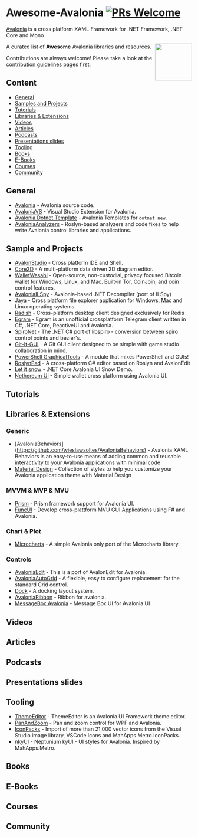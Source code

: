 # Awesome-Avalonia [![PRs Welcome](https://img.shields.io/badge/PRs-welcome-brightgreen.svg?style=flat-square)](http://makeapullrequest.com) 

[Avalonia](https://github.com/AvaloniaUI/Avalonia) is a cross platform XAML Framework for .NET Framework, .NET Core and Mono

[<img src="https://avatars2.githubusercontent.com/u/14075148?s=200&v=4" align="right" width="100">](https://avaloniaui.net/)

A curated list of **Awesome** Avalonia libraries and resources.

Contributions are always welcome! Please take a look at the [contribution guidelines](https://github.com/AvaloniaCommunity/awesome-avalonia/blob/master/CONTRIBUTING.md) pages first.

## Content

* [General](#general)
* [Samples and Projects](#samples-and-projects)
* [Tutorials](#tutorials)
* [Libraries & Extensions](#libraries--extensions)
* [Videos](#videos)
* [Articles](#articles)
* [Podcasts](#podcasts)
* [Presentations slides](#presentations-slides)
* [Tooling](#tooling)
* [Books](#books)
* [E-Books](#e-books)
* [Courses](#courses)
* [Community](#community)


## General
- [Avalonia](https://github.com/AvaloniaUI/Avalonia) - Avalonia source code.
- [AvaloniaVS](https://github.com/AvaloniaUI/AvaloniaVS) - Visual Studio Extension for Avalonia.
- [Avalonia Dotnet Template](https://github.com/AvaloniaUI/avalonia-dotnet-templates) - Avalonia Templates for `dotnet new`.
- [AvaloniaAnalyzers](https://github.com/AvaloniaUI/AvaloniaAnalyzers) - Roslyn-based analyzers and code fixes to help write Avalonia control libraries and applications. 

## Sample and Projects
- [AvalonStudio](https://github.com/VitalElement/AvalonStudio) - Cross platform IDE and Shell.
- [Core2D](https://github.com/wieslawsoltes/Core2D) - A multi-platform data driven 2D diagram editor.
- [WalletWasabi](https://github.com/zkSNACKs/WalletWasabi) - Open-source, non-custodial, privacy focused Bitcoin wallet for Windows, Linux, and Mac. Built-in Tor, CoinJoin, and coin control features.
- [AvaloniaILSpy](https://github.com/icsharpcode/AvaloniaILSpy) - Avalonia-based .NET Decompiler (port of ILSpy)
- [Jaya](https://github.com/waliarubal/Jaya) - Cross platform file explorer application for Windows, Mac and Linux operating systems.
- [Radish](https://github.com/rbmkio/radish) - Cross-platform desktop client designed exclusively for Redis
- [Egram](https://github.com/egramtel/egram.tel) - Egram is an unofficial crossplatform Telegram client written in C#, .NET Core, ReactiveUI and Avalonia.
- [SpiroNet](https://github.com/wieslawsoltes/SpiroNet) - The .NET C# port of libspiro - conversion between spiro control points and bezier's.
- [Git-It-GUI](https://github.com/reignstudios/Git-It-GUI) - A Git GUI client designed to be simple with game studio collaboration in mind.
- [PowerShell GraphicalTools](https://github.com/PowerShell/GraphicalTools) - A module that mixes PowerShell and GUIs!
- [RoslynPad](https://github.com/aelij/RoslynPad) - A cross-platform C# editor based on Roslyn and AvalonEdit
- [Let it snow](https://github.com/ptupitsyn/let-it-snow) - .NET Core Avalonia UI Snow Demo.
- [Nethereum UI](https://github.com/Nethereum/Nethereum.UI.Desktop) - Simple wallet cross platform using Avalonia UI.

## Tutorials


## Libraries & Extensions

### Generic
- [AvaloniaBehaviors](https://github.com/wieslawsoltes/AvaloniaBehaviors} - Avalonia XAML Behaviors is an easy-to-use means of adding common and reusable interactivity to your Avalonia applications with minimal code
- [Material Design](https://github.com/CreateLab/material.avalonia) - Collection of styles to help you customize your Avalonia application theme with Material Design

### MVVM & MVP & MVU
- [Prism](https://github.com/AvaloniaCommunity/Prism.Avalonia) - Prism framework support for Avalonia UI.
- [FuncUI](https://github.com/AvaloniaCommunity/Avalonia.FuncUI) - Develop cross-plattform MVU GUI Applications using F# and Avalonia.

### Chart & Plot
- [Microcharts](https://github.com/AvaloniaCommunity/Avalonia.Microcharts) - A simple Avalonia only port of the Microcharts library.

### Controls
- [AvaloniaEdit](https://github.com/AvaloniaUI/AvaloniaEdit) - This is a port of AvalonEdit for Avalonia.
- [AvaloniaAutoGrid](https://github.com/AvaloniaUI/AvaloniaAutoGrid) - A flexible, easy to configure replacement for the standard Grid control.
- [Dock](https://github.com/wieslawsoltes/Dock) - A docking layout system.
- [AvaloniaRibbon](https://github.com/amazerol/AvaloniaRibbon) - Ribbon for avalonia.
- [MessageBox.Avalonia](https://github.com/CreateLab/MessageBox.Avalonia) - Message Box UI for Avalonia UI

### 

## Videos


## Articles


## Podcasts


## Presentations slides


## Tooling
- [ThemeEditor](https://github.com/wieslawsoltes/ThemeEditor) - ThemeEditor is an Avalonia UI Framework theme editor.
- [PanAndZoom](https://github.com/wieslawsoltes/PanAndZoom) - Pan and zoom control for WPF and Avalonia.
- [IconPacks](https://github.com/ahopper/Avalonia.IconPacks) - Import of more than 21,000 vector icons from the Visual Studio image library, VSCode Icons and MahApps.Metro.IconPacks.
- [nkyUI](https://github.com/0xFireball/nkyUI) - Neptunium kyUI - UI styles for Avalonia. Inspired by MahApps.Metro. 

## Books


## E-Books


## Courses


## Community

